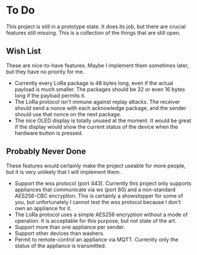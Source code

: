 # To Do

This project is still in a prototype state. It does its job, but there are crucial features still missing. This is a collection of the things that are still open.

## Wish List

These are nice-to-have features. Maybe I implement them sometimes later, but they have no priority for me.

* Currently every LoRa package is 48 bytes long, even if the actual payload is much smaller. The packages should be 32 or even 16 bytes long if the payload permits it.
* The LoRa protocol isn't immune against replay attacks. The receiver should send a nonce with each acknowledge package, and the sender should use that nonce on the next package.
* The nice OLED display is totally unused at the moment. It would be great if the display would show the current status of the device when the hardware button is pressed.

## Probably Never Done

These features would certainly make the project useable for more people, but it is very unlikely that I will implement them.

* Support the wss protocol (port 443). Currently this project only supports appliances that communicate via ws (port 80) and a non-standard AES256-CBC encryption. This is certainly a showstopper for some of you, but unfortunately I cannot test the wss protocol because I don't own an appliance for it.
* The LoRa protocol uses a simple AES256 encryption without a mode of operation. It is acceptable for this purpose, but not state of the art.
* Support more than one appliance per sender.
* Support other devices than washers.
* Permit to remote-control an appliance via MQTT. Currently only the status of the appliance is transmitted.

